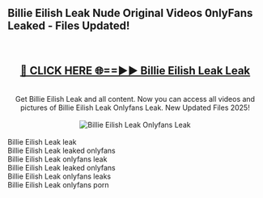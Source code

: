 <h2>Billie Eilish Leak Nude Original Videos 0nlyFans Leaked - Files Updated! </h2>
<br>
<div align="center">
<h2><a href="https://213.232.235.80/live/video.php?q=billie-eilish-leak" rel="nofollow">🔴 CLICK HERE 🌐==►► Billie Eilish Leak Leak</a></h2>
<br>
Get Billie Eilish Leak and all content. Now you can access all videos and pictures of Billie Eilish Leak Onlyfans Leak. New Updated Files 2025!
<br>
<br>
<a href="https://213.232.235.80/live/video.php?q=billie-eilish-leak" rel="nofollow" data-target="animated-image.originalLink"><img src="https://i.imgur.com/1EjSzPs.png" alt="Billie Eilish Leak Onlyfans Leak" style="max-width: 100%; display: inline-block;" data-target="animated-image.originalImage"></a>
</div>
<br>
Billie Eilish Leak leak<br>
Billie Eilish Leak leaked onlyfans<br>
Billie Eilish Leak onlyfans leak<br>
Billie Eilish Leak leaked onlyfans<br>
Billie Eilish Leak onlyfans leaks<br>
Billie Eilish Leak onlyfans porn
